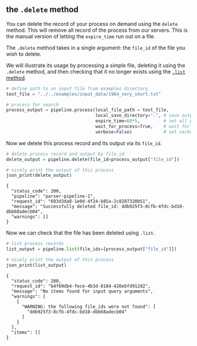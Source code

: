 ## the `.delete` method

You can delete the record of your process on demand using the `delete` method.  This will remove all record of the process from our servers.  This is the manual version of letting the `expire_time` run out on a file.

The `.delete` method takes in a single argument: the `file_id` of the file you wish to delete.

We will illustrate its usage by processing a simple file, deleting it using the `.delete` method, and then checking that it no longer exists using the [`.list` method](list.md).


```python
# define path to an input file from examples directory
test_file = "../../examples/input_data/1984_very_short.txt"

# process for search
process_output = pipeline.process(local_file_path = test_file,
                                  local_save_directory=".", # save output in current directory
                                  expire_time=60*5,         # set all process data to expire in 5 minutes
                                  wait_for_process=True,    # wait for process to complete before regaining ide
                                  verbose=False)            # set verbosity to False)
```

Now we delete this process record and its output via its `file_id`.


```python
# delete process record and output by file_id
delete_output = pipeline.delete(file_id=process_output["file_id"])

# nicely print the output of this process
json_print(delete_output)
```

    {
      "status_code": 200,
      "pipeline": "parser-pipeline-1",
      "request_id": "693d3da8-1e0d-4f24-b85a-2c8287320b51",
      "message": "Successfully deleted file_id: ddb925f3-8cfb-4fdc-bd10-dbb68adecb04",
      "warnings": []
    }


Now we can check that the file has been deleted using `.list`.


```python
# list process records
list_output = pipeline.list(file_ids=[process_output["file_id"]])

# nicely print the output of this process
json_print(list_output)
```

    {
      "status_code": 200,
      "request_id": "b4f69db4-fece-4b3d-8184-420ebfd912d2",
      "message": "No items found for input query arguments",
      "warnings": [
        {
          "WARNING: the following file_ids were not found": [
            "ddb925f3-8cfb-4fdc-bd10-dbb68adecb04"
          ]
        }
      ],
      "items": []
    }